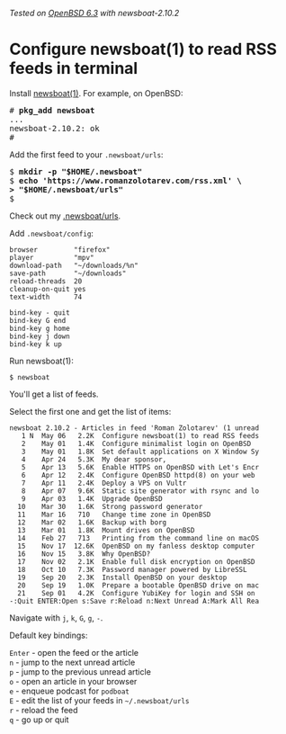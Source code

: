 _Tested on [OpenBSD 6.3](/openbsd/) with newsboat-2.10.2_

# Configure newsboat(1) to read RSS feeds in&nbsp;terminal

Install [newsboat(1)](https://www.newsboat.org/). For example, on OpenBSD:

<pre>
# <b>pkg_add newsboat</b>
...
newsboat-2.10.2: ok
#
</pre>

Add the first feed to your `.newsboat/urls`:

<pre>
$ <b>mkdir -p "$HOME/.newsboat"</b>
$ <b>echo 'https://www.romanzolotarev.com/rss.xml' \
> "$HOME/.newsboat/urls"</b>
$
</pre>

Check out my [.newsboat/urls](/blogroll.txt).

Add `.newsboat/config`:

```
browser         "firefox"
player          "mpv"
download-path   "~/downloads/%n"
save-path       "~/downloads"
reload-threads  20
cleanup-on-quit yes
text-width      74

bind-key - quit
bind-key G end
bind-key g home
bind-key j down
bind-key k up
```

Run newsboat(1):

    $ newsboat

You'll get a list of feeds.

Select the first one and get the list of items:

```
newsboat 2.10.2 - Articles in feed 'Roman Zolotarev' (1 unread
   1 N  May 06   2.2K  Configure newsboat(1) to read RSS feeds
   2    May 01   1.4K  Configure minimalist login on OpenBSD
   3    May 01   1.8K  Set default applications on X Window Sy
   4    Apr 24   5.3K  My dear sponsor,
   5    Apr 13   5.6K  Enable HTTPS on OpenBSD with Let's Encr
   6    Apr 12   2.4K  Configure OpenBSD httpd(8) on your web
   7    Apr 11   2.4K  Deploy a VPS on Vultr
   8    Apr 07   9.6K  Static site generator with rsync and lo
   9    Apr 03   1.4K  Upgrade OpenBSD
  10    Mar 30   1.6K  Strong password generator
  11    Mar 16   710   Change time zone in OpenBSD
  12    Mar 02   1.6K  Backup with borg
  13    Mar 01   1.8K  Mount drives on OpenBSD
  14    Feb 27   713   Printing from the command line on macOS
  15    Nov 17  12.6K  OpenBSD on my fanless desktop computer
  16    Nov 15   3.8K  Why OpenBSD?
  17    Nov 02   2.1K  Enable full disk encryption on OpenBSD
  18    Oct 10   7.3K  Password manager powered by LibreSSL
  19    Sep 20   2.3K  Install OpenBSD on your desktop
  20    Sep 19   1.0K  Prepare a bootable OpenBSD drive on mac
  21    Sep 01   4.2K  Configure YubiKey for login and SSH on
-:Quit ENTER:Open s:Save r:Reload n:Next Unread A:Mark All Rea
```

Navigate with  `j`, `k`, `G`, `g`, `-`.

Default key bindings:

`Enter` - open the feed or the article<br>
`n` - jump to the next unread article<br>
`p` - jump to the previous unread article<br>
`o` - open an article in your browser<br>
`e` - enqueue podcast for `podboat`<br>
`E` - edit the list of your feeds in `~/.newsboat/urls`<br>
`r` - reload the feed<br>
`q` - go up or quit
